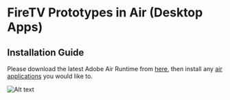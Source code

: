 # FireTV Prototypes in Air (Desktop Apps)

## Installation Guide

Please download the latest Adobe Air Runtime from [<ins>here</ins>](https://airsdk.harman.com/runtime), then install any [<ins>air applications</ins>](/build/) you would like to.

![Alt text](/screenShots/fireTVAir.jpg?raw=true 'NBC Fire TV')
<br/>
